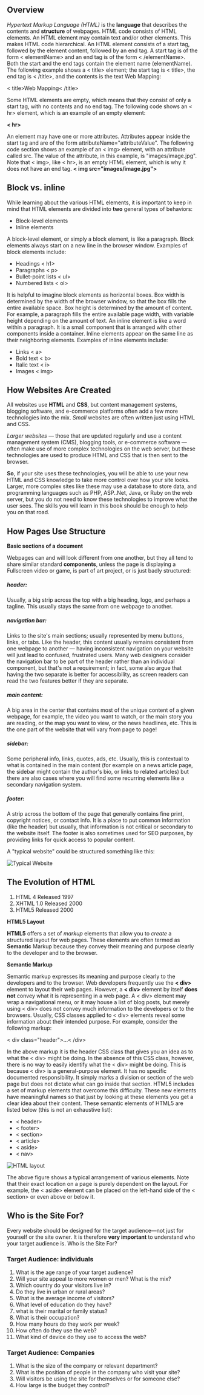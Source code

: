## Overview
_Hypertext Markup Language (HTML)_ is the __language__ that describes the contents and __structure__ of webpages.
HTML code consists of HTML elements. An HTML element may contain text and/or other elements. This makes HTML code hierarchical. An HTML element consists of a start tag, followed by the element content, followed by an end tag. A start tag is of the form < elementName> and an end tag is of the form < /elementName>. Both the start and the end tags contain the element name (elementName).
The following example shows a < title> element; the start tag is < title>, the end tag is < /title>, and the contents is the text Web Mapping:

< title>Web Mapping< /title>

Some HTML elements are empty, which means that they consist of only a start tag, with no contents and no end tag. The following code shows an < hr> element, which is an example of an empty element:

__< hr>__

An element may have one or more attributes. Attributes appear inside the start tag and are of the form attributeName="attributeValue". The following code section shows an example of an < img> element, with an attribute called src. The value of the attribute, in this example, is "images/image.jpg". Note that < img>, like < hr>, is an empty HTML element, which is why it does not have an end tag.
__< img src="images/image.jpg">__

## Block vs. inline
While learning about the various HTML elements, it is important to keep in mind that HTML elements are divided into __two__ general types of behaviors:
* Block-level elements
* Inline elements

A block-level element, or simply a block element, is like a paragraph. Block elements always start on a new line in the browser window. Examples of block elements include:

* Headings < h1>
* Paragraphs < p>
* Bullet-point lists < ul>
* Numbered lists < ol>

It is helpful to imagine block elements as horizontal boxes. Box width is determined by the width of the browser window, so that the box fills the entire available space. Box height is determined by the amount of content. For example, a paragraph fills the entire available page width, with variable height depending on the amount of text.
An inline element is like a word within a paragraph. It is a small component that is arranged with other components inside a container. Inline elements appear on the same line as their neighboring elements. Examples of inline elements include:

* Links < a>
* Bold text < b>
* Italic text < i>
* Images < img>


## How Websites Are Created

All websites use __HTML__ and __CSS__, but content management systems, blogging software, and                       e-commerce platforms often add a few more technologies into the mix. 
_Small_ websites are often written just using HTML and CSS.

_Larger websites_ — those that are updated regularly and use a content management system (CMS), blogging tools, or e-commerce software — often make use of more complex technologies on the web server, but these technologies are used to produce HTML and CSS that is then sent to the browser.

 **So**, if your site uses these technologies, you will be able to use your new HTML and CSS knowledge to take more control over how your site looks.
Larger, more complex sites like these may use a database to store data, and programming languages such as PHP, ASP.\.Net, Java, or Ruby on the web server, but you do not need to know these technologies to improve what the user sees. The skills you will learn in this book should be enough to help you on that road.



## How Pages Use Structure

__Basic sections of a document__

Webpages can and will look different from one another, but they all tend to share similar standard __components__, unless the page is displaying a Fullscreen video or game, is part of art project, or is just badly structured:

##### header:
Usually, a big strip across the top with a big heading, logo, and perhaps a tagline. This usually stays the same from one webpage to another.
##### navigation bar:
Links to the site's main sections; usually represented by menu buttons, links, or tabs. Like the header, this content usually remains consistent from one webpage to another — having inconsistent navigation on your website will just lead to confused, frustrated users. Many web designers consider the navigation bar to be part of the header rather than an individual component, but that's not a requirement; in fact, some also argue that having the two separate is better for accessibility, as screen readers can read the two features better if they are separate.

##### main content:
A big area in the center that contains most of the unique content of a given webpage, for example, the video you want to watch, or the main story you are reading, or the map you want to view, or the news headlines, etc. This is the one part of the website that will vary from page to page!

##### sidebar:
Some peripheral info, links, quotes, ads, etc. Usually, this is contextual to what is contained in the main content (for example on a news article page, the sidebar might contain the author's bio, or links to related articles) but there are also cases where you will find some recurring elements like a secondary navigation system.

##### footer:
A strip across the bottom of the page that generally contains fine print, copyright notices, or contact info. It is a place to put common information (like the header) but usually, that information is not critical or secondary to the website itself. The footer is also sometimes used for SEO purposes, by providing links for quick access to popular content.

A "typical website" could be structured something like this:


![Typical Website](sample-website.png)


## The Evolution of HTML

1. HTML 4 Released 1997
2. 	XHTML 1.0 Released 2000
3. 	HTML5 Released 2000



**HTML5 Layout**


__HTML5__ offers a set of _markup_ elements that allow you to _create_ a structured layout for web pages. These elements are often termed as __Semantic__ Markup because they convey their meaning and purpose clearly to the developer and to the browser.

__Semantic Markup__

Semantic markup expresses its meaning and purpose clearly to the developers and to the browser. Web developers frequently use the __< div>__ element to layout their web pages. However, a __< div>__ element by itself __does not__ convey what it is representing in a web page. A < div> element may wrap a navigational menu, or it may house a list of blog posts, but merely using < div> does not convey much information to the developers or to the browsers. Usually, CSS classes applied to < div> elements reveal some information about their intended purpose. For example, consider the following markup:

< div class="header">...< /div>

In the above markup it is the header CSS class that gives you an idea as to what the < div> might be doing. In the absence of this CSS class, however, there is no way to easily identify what the < div> might be doing. This is because < div> is a general-purpose element. It has no specific documented responsibility. It simply marks a division or section of the web page but does not dictate what can go inside that section.
HTML5 includes a set of markup elements that overcome this difficulty. These new elements have meaningful names so that just by looking at these elements you get a clear idea about their content. These semantic elements of HTML5 are listed below (this is not an exhaustive list):

* < header>
* < footer>
* < section>
* < article>
* < aside>
* < nav>

![HTML layout](layout.png)

The above figure shows a typical arrangement of various elements. Note that their exact location on a page is purely dependent on the layout. For example, the < aside> element can be placed on the left-hand side of the < section> or even above or below it.

## Who is the Site For?

Every website should be designed for the target audience—not just for yourself or the site owner. 
It is therefore __very important__ to understand who your target audience is. Who is the Site For?

### Target Audience: individuals

1. What is the age range of your target audience?
2. Will your site appeal to more women or men? What is the mix?
3. Which country do your visitors live in?
4. Do they live in urban or rural areas?
5. What is the average income of visitors?
6. What level of education do they have?
7. what is their marital or family status?
8. What is their occupation?
9. How many hours do they work per week?
10. How often do they use the web?
11. What kind of device do they use to access the web?

### Target Audience: Companies

1. What is the size of the company or relevant department?
2. What is the position of people in the company who visit your site?
3. Will visitors be using the site for themselves or for someone else?
4. How large is the budget they control?
